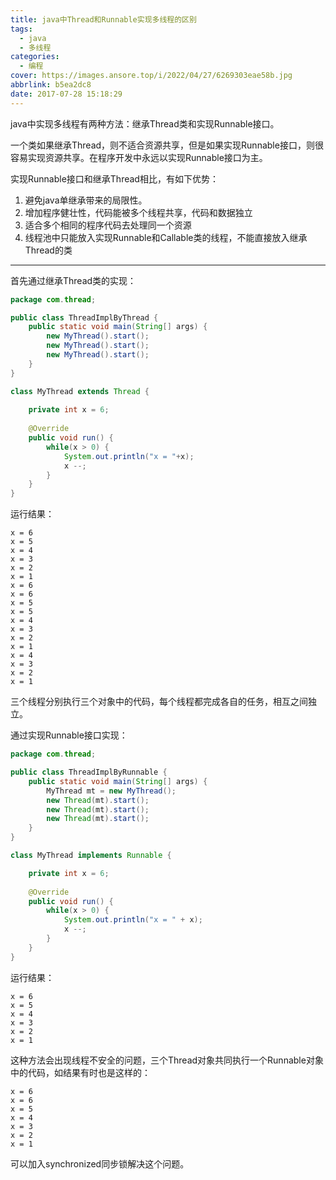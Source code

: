 ```yaml
---
title: java中Thread和Runnable实现多线程的区别
tags:
  - java
  - 多线程
categories:
  - 编程
cover: https://images.ansore.top/i/2022/04/27/6269303eae58b.jpg
abbrlink: b5ea2dc8
date: 2017-07-28 15:18:29
---
```


java中实现多线程有两种方法：继承Thread类和实现Runnable接口。

一个类如果继承Thread，则不适合资源共享，但是如果实现Runnable接口，则很容易实现资源共享。在程序开发中永远以实现Runnable接口为主。

实现Runnable接口和继承Thread相比，有如下优势：

1. 避免java单继承带来的局限性。
2. 增加程序健壮性，代码能被多个线程共享，代码和数据独立
3. 适合多个相同的程序代码去处理同一个资源
4. 线程池中只能放入实现Runnable和Callable类的线程，不能直接放入继承Thread的类

---

首先通过继承Thread类的实现：

```java
package com.thread;

public class ThreadImplByThread {
	public static void main(String[] args) {
		new MyThread().start();
		new MyThread().start();
		new MyThread().start();
	}
}

class MyThread extends Thread {
	
	private int x = 6;
	
	@Override
	public void run() {
		while(x > 0) {
			System.out.println("x = "+x);
			x --;
		}
	}
}
```

运行结果：

```
x = 6
x = 5
x = 4
x = 3
x = 2
x = 1
x = 6
x = 6
x = 5
x = 5
x = 4
x = 3
x = 2
x = 1
x = 4
x = 3
x = 2
x = 1
```

三个线程分别执行三个对象中的代码，每个线程都完成各自的任务，相互之间独立。

通过实现Runnable接口实现：

```java
package com.thread;

public class ThreadImplByRunnable {
	public static void main(String[] args) {
		MyThread mt = new MyThread();
		new Thread(mt).start();
		new Thread(mt).start();
		new Thread(mt).start();
	}
}

class MyThread implements Runnable {

	private int x = 6;
	
	@Override
	public void run() {
		while(x > 0) {
			System.out.println("x = " + x);
			x --;
		}
	}
}
```

运行结果：

```
x = 6
x = 5
x = 4
x = 3
x = 2
x = 1
```

这种方法会出现线程不安全的问题，三个Thread对象共同执行一个Runnable对象中的代码，如结果有时也是这样的：

```
x = 6
x = 6
x = 5
x = 4
x = 3
x = 2
x = 1
```

可以加入synchronized同步锁解决这个问题。
